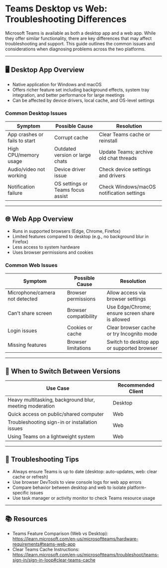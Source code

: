 # Teams Desktop vs Web: Troubleshooting Differences

Microsoft Teams is available as both a desktop app and a web app. While they offer similar functionality, there are key differences that may affect troubleshooting and support. This guide outlines the common issues and considerations when diagnosing problems across the two platforms.

---

## 🖥 Desktop App Overview

- Native application for Windows and macOS
- Offers richer feature set including background effects, system tray integration, and better performance for large meetings
- Can be affected by device drivers, local cache, and OS-level settings

### Common Desktop Issues

| Symptom | Possible Cause | Resolution |
|--------|----------------|------------|
| App crashes or fails to start | Corrupt cache | Clear Teams cache or reinstall |
| High CPU/memory usage | Outdated version or large chats | Update Teams; archive old chat threads |
| Audio/video not working | Device driver issue | Check device settings and drivers |
| Notification failure | OS settings or Teams focus assist | Check Windows/macOS notification settings |

---

## 🌐 Web App Overview

- Runs in supported browsers (Edge, Chrome, Firefox)
- Limited features compared to desktop (e.g., no background blur in Firefox)
- Less access to system hardware
- Uses browser permissions and cookies

### Common Web Issues

| Symptom | Possible Cause | Resolution |
|--------|----------------|------------|
| Microphone/camera not detected | Browser permissions | Allow access via browser settings |
| Can't share screen | Browser compatibility | Use Edge/Chrome; ensure screen share is allowed |
| Login issues | Cookies or cache | Clear browser cache or try Incognito mode |
| Missing features | Browser limitations | Switch to desktop app or supported browser |

---

## 🔄 When to Switch Between Versions

| Use Case | Recommended Client |
|----------|--------------------|
| Heavy multitasking, background blur, meeting moderation | Desktop |
| Quick access on public/shared computer | Web |
| Troubleshooting sign-in or installation issues | Web |
| Using Teams on a lightweight system | Web |

---

## 🔧 Troubleshooting Tips

- Always ensure Teams is up to date (desktop: auto-updates, web: clear cache or refresh)
- Use browser DevTools to view console logs for web app errors
- Compare behavior between desktop and web to isolate platform-specific issues
- Use task manager or activity monitor to check Teams resource usage

---

## 📚 Resources

- Teams Feature Comparison (Web vs Desktop):  
  https://learn.microsoft.com/en-us/microsoftteams/hardware-requirements#teams-web-app
- Clear Teams Cache Instructions:  
  https://learn.microsoft.com/en-us/microsoftteams/troubleshoot/teams-sign-in/sign-in-loop#clear-teams-cache
